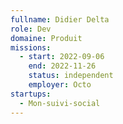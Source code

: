 ```yaml
---
fullname: Didier Delta
role: Dev
domaine: Produit
missions:
  - start: 2022-09-06
    end: 2022-11-26
    status: independent
    employer: Octo
startups:
  - Mon-suivi-social
---
```



